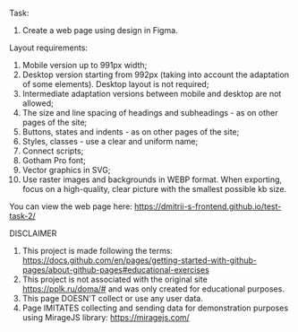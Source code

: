 Task:
  1. Create a web page using design in Figma.

Layout requirements:
  1. Mobile version up to 991px width;
  2. Desktop version starting from 992px (taking into account the adaptation of some elements). Desktop layout is not required;
  3. Intermediate adaptation versions between mobile and desktop are not allowed;
  4. The size and line spacing of headings and subheadings - as on other pages of the site;
  5. Buttons, states and indents - as on other pages of the site;
  6. Styles, classes - use a clear and uniform name;
  7. Connect scripts;
  8. Gotham Pro font;
  9. Vector graphics in SVG;
  10. Use raster images and backgrounds in WEBP format. When exporting,
  focus on a high-quality, clear picture with the smallest possible kb size.

You can view the web page here: https://dmitrii-s-frontend.github.io/test-task-2/

DISCLAIMER
1. This project is made following the terms: https://docs.github.com/en/pages/getting-started-with-github-pages/about-github-pages#educational-exercises
2. This project is not associated with the original site https://pplk.ru/doma/# and was only created for educational purposes.
3. This page DOESN'T collect or use any user data.
4. Page IMITATES collecting and sending data for demonstration purposes using MirageJS library: https://miragejs.com/